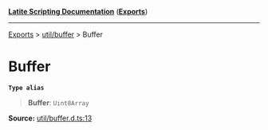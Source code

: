 [**Latite Scripting Documentation**](../../README.md) ([**Exports**](../../exports.md))

---

[Exports](../../exports.md) > [util/buffer](../index.md) > Buffer

# Buffer

**`Type alias`**

> **Buffer**: `Uint8Array`

**Source:** [util/buffer.d.ts:13](https://github.com/LatiteScripting/latitescripting.github.io/blob/35c45ec/definitions/util/buffer.d.ts#L13)
